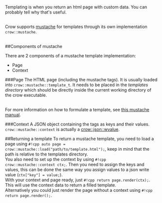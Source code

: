 Templating is when you return an html page with custom data. You can probably tell why that's useful.<br><br>

Crow supports [mustache](http://mustache.github.io) for templates through its own implementation `crow::mustache`.<br><br>

##Components of mustache

There are 2 components of a mustache template implementation:

- Page
- Context

###Page
The HTML page (including the mustache tags). It is usually loaded into `crow::mustache::template_t`. It needs to be placed in the *templates directory* which should be directly inside the current working directory of the crow executable.<br><br>

For more information on how to formulate a template, see [this mustache manual](http://mustache.github.io/mustache.5.html).

###Context
A JSON object containing the tags as keys and their values. `crow::mustache::context` is actually a [crow::json::wvalue](../json#wvalue).

##Returning a template
To return a mustache template, you need to load a page using `#!cpp auto page = crow::mustache::load("path/to/template.html");`, keep in mind that the path is relative to the templates directory.<br>
You also need to set up the context by using `#!cpp crow::mustache::context ctx;`. Then you need to assign the keys and values, this can be done the same way you assign values to a json write value (`ctx["key"] = value;`).<br>
With your context and page ready, just `#!cpp return page.render(ctx);`. This will use the context data to return a filled template.<br>
Alternatively you could just render the page without a context using `#!cpp return page.render();`.
